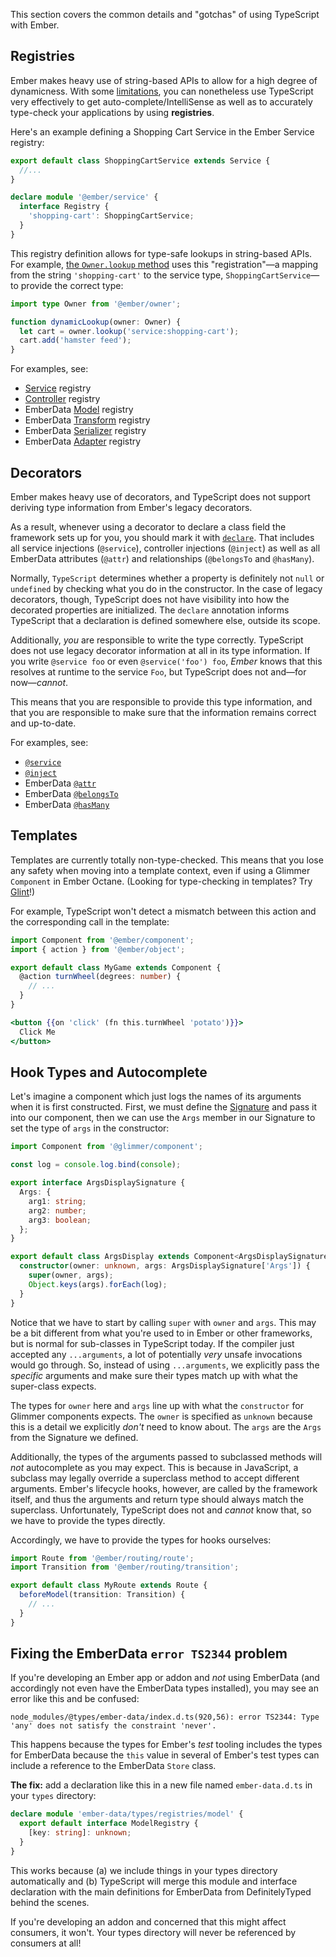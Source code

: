 This section covers the common details and "gotchas" of using TypeScript with Ember.

## Registries

Ember makes heavy use of string-based APIs to allow for a high degree of dynamicness. With some [limitations][get-set], you can nonetheless use TypeScript very effectively to get auto-complete/IntelliSense as well as to accurately type-check your applications by using **registries**.

Here's an example defining a Shopping Cart Service in the Ember Service registry:

```typescript {data-filename="app/services/shopping-cart.ts"}
export default class ShoppingCartService extends Service {
  //...
}

declare module '@ember/service' {
  interface Registry {
    'shopping-cart': ShoppingCartService;
  }
}
```

This registry definition allows for type-safe lookups in string-based APIs. For example, [the `Owner.lookup` method][owner-lookup] uses this "registration"—a mapping from the string `'shopping-cart'` to the service type, `ShoppingCartService`—to provide the correct type:

```typescript
import type Owner from '@ember/owner';

function dynamicLookup(owner: Owner) {
  let cart = owner.lookup('service:shopping-cart');
  cart.add('hamster feed');
}
```

For examples, see:

- [Service][service] registry
- [Controller][controller] registry
- EmberData [Model][model] registry
- EmberData [Transform][transform] registry
- EmberData [Serializer][serializers-and-adapters] registry
- EmberData [Adapter][serializers-and-adapters] registry

## Decorators

Ember makes heavy use of decorators, and TypeScript does not support deriving type information from Ember's legacy decorators.

As a result, whenever using a decorator to declare a class field the framework sets up for you, you should mark it with [`declare`][declare]. That includes all service injections (`@service`), controller injections (`@inject`) as well as all EmberData attributes (`@attr`) and relationships (`@belongsTo` and `@hasMany`).

Normally, `TypeScript` determines whether a property is definitely not `null` or `undefined` by checking what you do in the constructor. In the case of legacy decorators, though, TypeScript does not have visibility into how the decorated properties are initialized. The `declare` annotation informs TypeScript that a declaration is defined somewhere else, outside its scope.

Additionally, _you_ are responsible to write the type correctly. TypeScript does not use legacy decorator information at all in its type information. If you write `@service foo` or even `@service('foo') foo`, _Ember_ knows that this resolves at runtime to the service `Foo`, but TypeScript does not and—for now—_cannot_.

This means that you are responsible to provide this type information, and that you are responsible to make sure that the information remains correct and up-to-date.

For examples, see:

- [`@service`][service]
- [`@inject`][controller]
- EmberData [`@attr`][model-attr]
- EmberData [`@belongsTo`][model-belongsto]
- EmberData [`@hasMany`][model-hasmany]

## Templates

Templates are currently totally non-type-checked. This means that you lose any safety when moving into a template context, even if using a Glimmer `Component` in Ember Octane. (Looking for type-checking in templates? Try [Glint][]!)

For example, TypeScript won't detect a mismatch between this action and the corresponding call in the template:

```typescript {data-filename="app/components/my-game.ts"}
import Component from '@ember/component';
import { action } from '@ember/object';

export default class MyGame extends Component {
  @action turnWheel(degrees: number) {
    // ...
  }
}
```

```handlebars {data-filename="app/components/my-game.hbs"}
<button {{on 'click' (fn this.turnWheel 'potato')}}>
  Click Me
</button>
```

## Hook Types and Autocomplete

Let's imagine a component which just logs the names of its arguments when it is first constructed. First, we must define the [Signature][] and pass it into our component, then we can use the `Args` member in our Signature to set the type of `args` in the constructor:

```typescript {data-filename="app/components/args-display.ts"}
import Component from '@glimmer/component';

const log = console.log.bind(console);

export interface ArgsDisplaySignature {
  Args: {
    arg1: string;
    arg2: number;
    arg3: boolean;
  };
}

export default class ArgsDisplay extends Component<ArgsDisplaySignature> {
  constructor(owner: unknown, args: ArgsDisplaySignature['Args']) {
    super(owner, args);
    Object.keys(args).forEach(log);
  }
}
```

Notice that we have to start by calling `super` with `owner` and `args`. This may be a bit different from what you're used to in Ember or other frameworks, but is normal for sub-classes in TypeScript today. If the compiler just accepted any `...arguments`, a lot of potentially _very_ unsafe invocations would go through. So, instead of using `...arguments`, we explicitly pass the _specific_ arguments and make sure their types match up with what the super-class expects.

The types for `owner` here and `args` line up with what the `constructor` for Glimmer components expects. The `owner` is specified as `unknown` because this is a detail we explicitly _don't_ need to know about. The `args` are the `Args` from the Signature we defined.

Additionally, the types of the arguments passed to subclassed methods will _not_ autocomplete as you may expect. This is because in JavaScript, a subclass may legally override a superclass method to accept different arguments. Ember's lifecycle hooks, however, are called by the framework itself, and thus the arguments and return type should always match the superclass. Unfortunately, TypeScript does not and _cannot_ know that, so we have to provide the types directly.

Accordingly, we have to provide the types for hooks ourselves:

```typescript {data-filename="app/routes/my.ts"}
import Route from '@ember/routing/route';
import Transition from '@ember/routing/transition';

export default class MyRoute extends Route {
  beforeModel(transition: Transition) {
    // ...
  }
}
```

## Fixing the EmberData `error TS2344` problem

If you're developing an Ember app or addon and _not_ using EmberData (and accordingly not even have the EmberData types installed), you may see an error like this and be confused:

```text
node_modules/@types/ember-data/index.d.ts(920,56): error TS2344: Type 'any' does not satisfy the constraint 'never'.
```

This happens because the types for Ember's _test_ tooling includes the types for EmberData because the `this` value in several of Ember's test types can include a reference to the EmberData `Store` class.

**The fix:** add a declaration like this in a new file named `ember-data.d.ts` in your `types` directory:

```typescript {data-filename="types/ember-data.d.ts"}
declare module 'ember-data/types/registries/model' {
  export default interface ModelRegistry {
    [key: string]: unknown;
  }
}
```

This works because (a) we include things in your types directory automatically and (b) TypeScript will merge this module and interface declaration with the main definitions for EmberData from DefinitelyTyped behind the scenes.

If you're developing an addon and concerned that this might affect consumers, it won't. Your types directory will never be referenced by consumers at all!

<!-- Internal links -->

[controller]: ../../core-concepts/routing/#toc_controller-injections-and-lookups
[get-set]: ../../additional-resources/legacy/#toc_classic-get-or-set-methods
[model-attr]: ../../core-concepts/ember-data/#toc_attr
[model-belongsto]: ../../core-concepts/ember-data/#toc_belongsto
[model-hasmany]: ../../core-concepts/ember-data/#toc_hasMany
[model]: ../../core-concepts/ember-data/#toc_models
[owner-lookup]: https://api.emberjs.com/ember/5.5.0/classes/Owner/methods/lookup?anchor=lookup
[serializers-and-adapters]: ../../core-concepts/ember-data/#toc_serializers-and-adapters
[service]: ../../core-concepts/services/#toc_using-services
[signature]: ../../core-concepts/invokables/#toc_signature-basics
[transform]: ../../core-concepts/ember-data/#toc_transforms

<!-- External links -->

[declare]: https://www.typescriptlang.org/docs/handbook/release-notes/typescript-3-7.html#the-usedefineforclassfields-flag-and-the-declare-property-modifier
[glint]: https://typed-ember.gitbook.io/glint/

